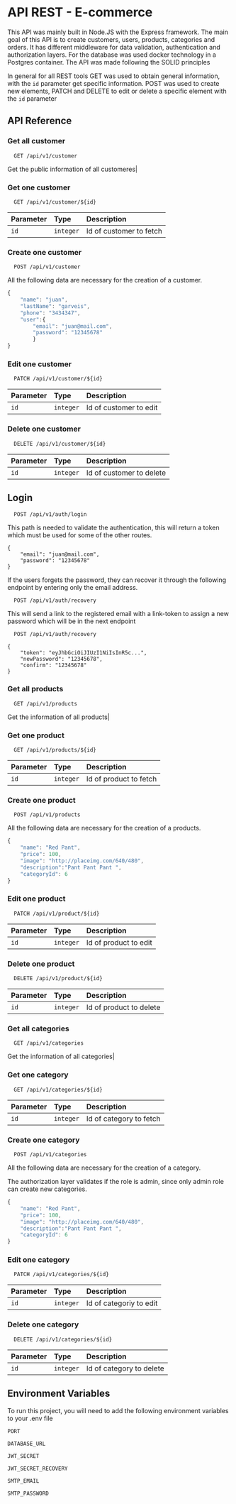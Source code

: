 
# API REST - E-commerce

This API was mainly built in Node.JS with the Express framework. The main goal of this API is to create customers, users, products, categories and orders. It has different middleware for data validation, authentication and authorization layers.  For the database was used docker technology in a Postgres container. The API was made following the SOLID principles

In general for all REST tools GET was used to obtain general information, with the `id` parameter get specific information. POST was used to create new elements, PATCH and DELETE to edit or delete a specific element with the `id` parameter  

## API Reference

### Get all customer

```http
  GET /api/v1/customer
```

Get the public information of all customeres|

### Get one customer

```http
  GET /api/v1/customer/${id}
```

| Parameter | Type     | Description                       |
| :-------- | :------- | :-------------------------------- |
| `id`      | `integer` | Id of customer to fetch |

### Create one customer

```http
  POST /api/v1/customer
```
All the following data are necessary for the creation of a customer.

```javascript
{
	"name": "juan",
	"lastName": "garveis",
	"phone": "3434347",	
	"user":{
		"email": "juan@mail.com",
		"password": "12345678"
		}	
}
```
### Edit one customer

```http
  PATCH /api/v1/customer/${id}
```

| Parameter | Type     | Description                       |
| :-------- | :------- | :-------------------------------- |
| `id`      | `integer` | Id of customer to edit |

### Delete one customer

```http
  DELETE /api/v1/customer/${id}
```

| Parameter | Type     | Description                       |
| :-------- | :------- | :-------------------------------- |
| `id`      | `integer` | Id of customer to delete |

## Login

```http
  POST /api/v1/auth/login
```
This path is needed to validate the authentication, this will return a token which must be used for some of the other routes.

```
{
	"email": "juan@mail.com",
	"password": "12345678"
}
```

If the users forgets the password, they can recover it through the following endpoint by entering only the email address.

```http
  POST /api/v1/auth/recovery
```

This will send a link to the registered email with a link-token to assign a new password which will be in the next endpoint

```http
  POST /api/v1/auth/recovery
```
```
{
	"token": "eyJhbGciOiJIUzI1NiIsInR5c...",
	"newPassword": "12345678",
	"confirm": "12345678"
}

```

### Get all products

```http
  GET /api/v1/products
```

Get the information of all products|

### Get one product

```http
  GET /api/v1/products/${id}
```

| Parameter | Type     | Description                       |
| :-------- | :------- | :-------------------------------- |
| `id`      | `integer` | Id of product to fetch |

### Create one product

```http
  POST /api/v1/products
```
All the following data are necessary for the creation of a products.

```javascript
{
	"name": "Red Pant",
	"price": 100,
	"image": "http://placeimg.com/640/480",
	"description":"Pant Pant Pant ",
	"categoryId": 6
}
```
### Edit one product

```http
  PATCH /api/v1/product/${id}
```

| Parameter | Type     | Description                       |
| :-------- | :------- | :-------------------------------- |
| `id`      | `integer` | Id of product to edit |

### Delete one product

```http
  DELETE /api/v1/product/${id}
```

| Parameter | Type     | Description                       |
| :-------- | :------- | :-------------------------------- |
| `id`      | `integer` | Id of product to delete |

### Get all categories

```http
  GET /api/v1/categories
```

Get the information of all categories|

### Get one category

```http
  GET /api/v1/categories/${id}
```

| Parameter | Type     | Description                       |
| :-------- | :------- | :-------------------------------- |
| `id`      | `integer` | Id of category to fetch |

### Create one category

```http
  POST /api/v1/categories
```
All the following data are necessary for the creation of a category.

The authorization layer validates if the role is admin, since only admin role can create new categories.

```javascript
{
	"name": "Red Pant",
	"price": 100,
	"image": "http://placeimg.com/640/480",
	"description":"Pant Pant Pant ",
	"categoryId": 6
}
```
### Edit one category

```http
  PATCH /api/v1/categories/${id}
```

| Parameter | Type     | Description                       |
| :-------- | :------- | :-------------------------------- |
| `id`      | `integer` | Id of categoriy to edit |

### Delete one category

```http
  DELETE /api/v1/categories/${id}
```

| Parameter | Type     | Description                       |
| :-------- | :------- | :-------------------------------- |
| `id`      | `integer` | Id of category to delete |


## Environment Variables

To run this project, you will need to add the following environment variables to your .env file

`PORT`

`DATABASE_URL`

`JWT_SECRET`

`JWT_SECRET_RECOVERY`

`SMTP_EMAIL`

`SMTP_PASSWORD`


